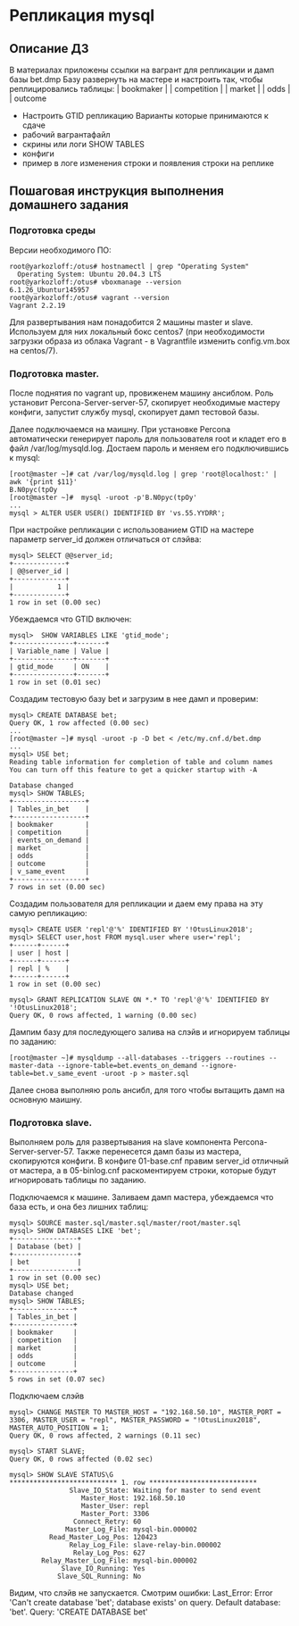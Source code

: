 # Репликация mysql
## Описание ДЗ
В материалах приложены ссылки на вагрант для репликации и дамп базы bet.dmp
Базу развернуть на мастере и настроить так, чтобы реплицировались таблицы:
| bookmaker |
| competition |
| market |
| odds |
| outcome

- Настроить GTID репликацию
Варианты которые принимаются к сдаче
- рабочий вагрантафайл
- скрины или логи SHOW TABLES
- конфиги
- пример в логе изменения строки и появления строки на реплике
## Пошаговая инструкция выполнения домашнего задания
### Подготовка среды
Версии необходимого ПО:
```
root@yarkozloff:/otus# hostnamectl | grep "Operating System"
  Operating System: Ubuntu 20.04.3 LTS
root@yarkozloff:/otus# vboxmanage --version
6.1.26_Ubuntur145957
root@yarkozloff:/otus# vagrant --version
Vagrant 2.2.19
```
Для развертывания нам понадобится 2 машины master и slave. Используем для них локальный бокс centos7 (при необходимости загрузки образа из облака Vagrant - в Vagrantfile изменить config.vm.box на centos/7).
### Подготовка master. 
После поднятия по vagrant up, провиженем машину ансиблом. Роль установит Percona-Server-server-57, скопирует необходимые мастеру конфиги, запустит службу mysql, скопирует дамп тестовой базы.

Далее подключаемся на маишну. При установке Percona автоматически генерирует пароль для пользователя root и кладет его в файл /var/log/mysqld.log. Достаем пароль и меняем его подключившись к mysql:
```
[root@master ~]# cat /var/log/mysqld.log | grep 'root@localhost:' | awk '{print $11}'
B.N0pyc(tpOy
[root@master ~]#  mysql -uroot -p'B.N0pyc(tpOy'
...
mysql > ALTER USER USER() IDENTIFIED BY 'vs.55.YYDRR';
```
При настройке репликации с использованием GTID на мастере параметр server_id должен отличаться от слэйва:
```
mysql> SELECT @@server_id;
+-------------+
| @@server_id |
+-------------+
|           1 |
+-------------+
1 row in set (0.00 sec)
```
Убеждаемся что GTID включен:
```
mysql>  SHOW VARIABLES LIKE 'gtid_mode';
+---------------+-------+
| Variable_name | Value |
+---------------+-------+
| gtid_mode     | ON    |
+---------------+-------+
1 row in set (0.01 sec)
```
Создадим тестовую базу bet и загрузим в нее дамп и проверим:
```
mysql> CREATE DATABASE bet;
Query OK, 1 row affected (0.00 sec)
...
[root@master ~]# mysql -uroot -p -D bet < /etc/my.cnf.d/bet.dmp
...
mysql> USE bet;
Reading table information for completion of table and column names
You can turn off this feature to get a quicker startup with -A

Database changed
mysql> SHOW TABLES;
+------------------+
| Tables_in_bet    |
+------------------+
| bookmaker        |
| competition      |
| events_on_demand |
| market           |
| odds             |
| outcome          |
| v_same_event     |
+------------------+
7 rows in set (0.00 sec)
```

Создадим пользователя для репликации и даем ему права на эту самую репликацию:
```
mysql> CREATE USER 'repl'@'%' IDENTIFIED BY '!OtusLinux2018';
mysql> SELECT user,host FROM mysql.user where user='repl';
+------+------+
| user | host |
+------+------+
| repl | %    |
+------+------+
1 row in set (0.00 sec)

mysql> GRANT REPLICATION SLAVE ON *.* TO 'repl'@'%' IDENTIFIED BY '!OtusLinux2018';
Query OK, 0 rows affected, 1 warning (0.00 sec)
```
Дампим базу для последующего залива на слэйв и игнорируем таблицы по заданию:
```
[root@master ~]# mysqldump --all-databases --triggers --routines --master-data --ignore-table=bet.events_on_demand --ignore-table=bet.v_same_event -uroot -p > master.sql
```
Далее снова выполняю роль ансибл, для того чтобы вытащить дамп на основную маишну.
### Подготовка slave.
Выполняем роль для развертывания на slave компонента Percona-Server-server-57. Также перенесется дамп базы из мастера, скопируются конфиги. В конфиге 01-base.cnf правим server_id отличный от мастера, а в 05-binlog.cnf раскоментируем строки, которые будут игнорировать таблицы по заданию. 

Подключаемся к машине.
Заливаем дамп мастера, убеждаемся что база есть, и она без лишних таблиц:
```
mysql> SOURCE master.sql/master.sql/master/root/master.sql
mysql> SHOW DATABASES LIKE 'bet';
+----------------+
| Database (bet) |
+----------------+
| bet            |
+----------------+
1 row in set (0.00 sec)
mysql> USE bet;
Database changed
mysql> SHOW TABLES;
+---------------+
| Tables_in_bet |
+---------------+
| bookmaker     |
| competition   |
| market        |
| odds          |
| outcome       |
+---------------+
5 rows in set (0.07 sec)
```
Подключаем слэйв
```
mysql> CHANGE MASTER TO MASTER_HOST = "192.168.50.10", MASTER_PORT = 3306, MASTER_USER = "repl", MASTER_PASSWORD = "!OtusLinux2018", MASTER_AUTO_POSITION = 1;
Query OK, 0 rows affected, 2 warnings (0.11 sec)

mysql> START SLAVE;
Query OK, 0 rows affected (0.02 sec)

mysql> SHOW SLAVE STATUS\G
*************************** 1. row ***************************
               Slave_IO_State: Waiting for master to send event
                  Master_Host: 192.168.50.10
                  Master_User: repl
                  Master_Port: 3306
                Connect_Retry: 60
              Master_Log_File: mysql-bin.000002
          Read_Master_Log_Pos: 120423
               Relay_Log_File: slave-relay-bin.000002
                Relay_Log_Pos: 627
        Relay_Master_Log_File: mysql-bin.000002
             Slave_IO_Running: Yes
            Slave_SQL_Running: No
```
Видим, что слэйв не запускается. Смотрим ошибки: Last_Error: Error 'Can't create database 'bet'; database exists' on query. Default database: 'bet'. Query: 'CREATE DATABASE bet'
